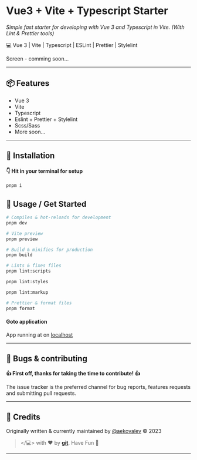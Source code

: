 # Vue3 + Vite + Typescript Starter

_Simple fast starter for developing with Vue 3 and Typescript in Vite. (With Lint & Prettier tools)_

💻 Vue 3 | Vite | Typescript | ESLint | Prettier | Stylelint

Screen - comming soon...

---

## 📦️ Features

-   Vue 3
-   Vite
-   Typescript
-   Eslint + Prettier + Stylelint
-   Scss/Sass
-   More soon…

---

## 💾 Installation

#### 👇 Hit in your terminal for setup

```bash
pnpm i
```

## 🥑 Usage / Get Started

```bash
# Compiles & hot-reloads for development
pnpm dev

# Vite preview
pnpm preview

# Build & minifies for production
pnpm build

# Lints & fixes files
pnpm lint:scripts

pnpm lint:styles

pnpm lint:markup

# Prettier & format files
pnpm format
```

#### Goto application

App running at on [localhost](http://localhost:5173)

---

## 🐞 Bugs & contributing

**👍 First off, thanks for taking the time to contribute! 👍**

The issue tracker is the preferred channel for bug reports, features requests and submitting pull requests.

---

## 🍭 Credits

Originally written & currently maintained by [@aekovalev][git] © 2023

> </💻> with ❤ by **[git]**. Have Fun 🍻

---

[git]: https://github.com/aekovalev

